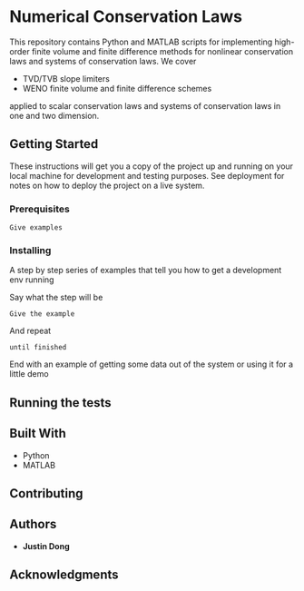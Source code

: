 # Numerical Conservation Laws

This repository contains Python and MATLAB scripts for implementing high-order finite volume and finite difference methods for nonlinear conservation laws and systems of conservation laws. We cover
* TVD/TVB slope limiters
* WENO finite volume and finite difference schemes

applied to scalar conservation laws and systems of conservation laws in one and two dimension. 

## Getting Started

These instructions will get you a copy of the project up and running on your local machine for development and testing purposes. See deployment for notes on how to deploy the project on a live system.

### Prerequisites



```
Give examples
```

### Installing

A step by step series of examples that tell you how to get a development env running

Say what the step will be

```
Give the example
```

And repeat

```
until finished
```

End with an example of getting some data out of the system or using it for a little demo

## Running the tests


## Built With

* Python
* MATLAB

## Contributing


## Authors

* **Justin Dong**


## Acknowledgments


